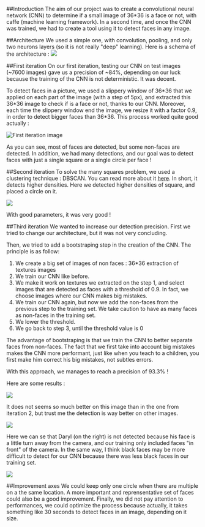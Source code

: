 ##Introduction
The aim of our project was to create a convolutional neural network (CNN) to determine if a small image of 36*36 is
a face or not, with caffe (machine learning framework).
In a second time, and once the CNN was trained, we had to create a tool using it to detect faces in any image.

##Architecture
We used a simple one, with convolution, pooling, and only two neurons layers (so it is not really "deep" learning).
Here is a schema of the architecture :
![](https://raw.githubusercontent.com/Romathonat/vulgaireDevEntries/master/CNNarticle/architecture.png)

##First iteration
On our first iteration, testing our CNN on test images (~7600 images) gave us a precision of ~84%, depending on our luck
because the training of the CNN is not deterministic. It was decent. 

To detect faces in a picture, we used a slippery window of 36\*36 that we applied on each part of the image (with a step of 5px),
and extracted this 36\*36 image to check if is a face or not, thanks to our CNN. Moreover, each time the slippery window
end the image, we resize it with a factor 0.9, in order to detect bigger faces than 36*36.
This process worked quite good actually :

![First iteration image](https://raw.githubusercontent.com/Romathonat/vulgaireDevEntries/master/CNNarticle/iteration1.jpg)

As you can see, most of faces are detected, but some non-faces are detected. In addition, we had many detections, and our goal was to detect faces with just a single square or a single circle per face !

##Second iteration
To solve the many squares problem, we used a clustering technique : DBSCAN. You can read more about it [here](https://en.wikipedia.org/wiki/DBSCAN). In short, it detects higher densities. Here we detected higher densities of 
square, and placed a circle on it.

![](https://raw.githubusercontent.com/Romathonat/vulgaireDevEntries/master/CNNarticle/cluster.jpg)

With good parameters, it was very good !

##Third iteration
We wanted to increase our detection precision. First we tried to change our architecture, but it was not very concluding. 

Then, we tried to add a bootstraping step in the creation of the CNN. The principle is as follow:

1. We create a big set of images of non faces : 36\*36 extraction of textures images
2. We train our CNN like before.
3. We make it work on textures we extracted on the step 1, and select images that are detected as faces with a threshold of 0.9. In fact, we choose images where our CNN makes big mistakes.
4. We train our CNN again, but now we add the non-faces from the previous step to the training set. We take caution to have as many faces as non-faces in the training set.
5. We lower the threshold.
6. We go back to step 3, until the threshold value is 0

The advantage of bootstraping is that we train the CNN to better separate faces from non-faces. The fact that we first take into account big mistakes makes the CNN more performant, just like when you teach to a children, you first make him correct his big mistakes, not subtles errors.

With this approach, we manages to reach a precision of 93.3% !

Here are some results :

![](https://raw.githubusercontent.com/Romathonat/vulgaireDevEntries/master/CNNarticle/iteration3.jpg)

It does not seems so much better on this image than in the one from iteration 2, but trust me the detection is way better on other images.

![](https://raw.githubusercontent.com/Romathonat/vulgaireDevEntries/master/CNNarticle/twd.jpg_with_clusters_on_source.jpg)
 	
Here we can se that Daryl (on the right) is not detected because his face is a little turn away from the camera, and our training only included faces "in front" of the camera. In the same way, I think black faces may be more difficult to detect for our CNN because there was less black faces in our training set.

![](https://raw.githubusercontent.com/Romathonat/vulgaireDevEntries/master/CNNarticle/irlande.jpg_with_clusters_on_source.jpg)

##Improvement axes
We could keep only one circle when there are multiple on a the same location. A more important and reprensentative set of faces could also be a good improvement. Finally, we did not pay attention to performances, we could optimize the process because actually, it takes something like 30 seconds to detect faces in an image, depending on it size.
